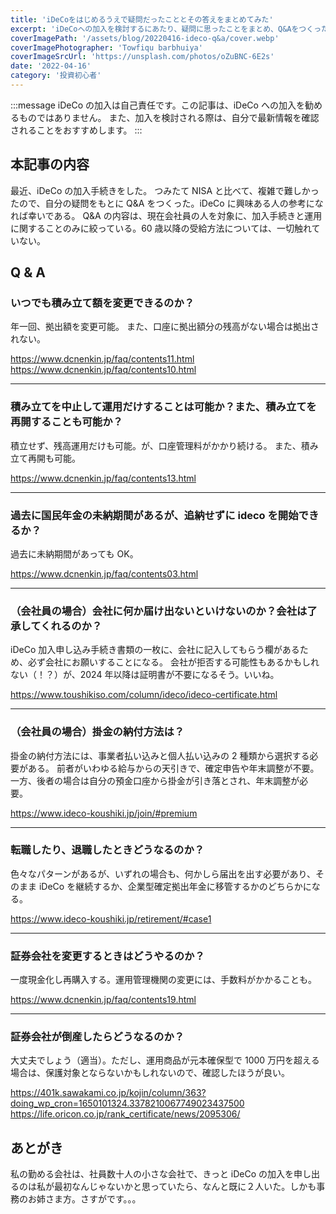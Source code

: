 ```yaml
---
title: 'iDeCoをはじめるうえで疑問だったこととその答えをまとめてみた'
excerpt: 'iDeCoへの加入を検討するにあたり、疑問に思ったことをまとめ、Q&Aをつくった。iDeCoに興味ある人の参考になれば幸いである。'
coverImagePath: '/assets/blog/20220416-ideco-q&a/cover.webp'
coverImagePhotographer: 'Towfiqu barbhuiya'
coverImageSrcUrl: 'https://unsplash.com/photos/oZuBNC-6E2s'
date: '2022-04-16'
category: '投資初心者'
---
```


:::message
iDeCo の加入は自己責任です。この記事は、iDeCo への加入を勧めるものではありません。
また、加入を検討される際は、自分で最新情報を確認されることをおすすめします。
:::

## 本記事の内容

最近、iDeCo の加入手続きをした。
つみたて NISA と比べて、複雑で難しかったので、自分の疑問をもとに Q&A をつくった。iDeCo に興味ある人の参考になれば幸いである。
Q&A の内容は、現在会社員の人を対象に、加入手続きと運用に関することのみに絞っている。60 歳以降の受給方法については、一切触れていない。

## Q & A

### いつでも積み立て額を変更できるのか？

年一回、拠出額を変更可能。
また、口座に拠出額分の残高がない場合は拠出されない。

https://www.dcnenkin.jp/faq/contents11.html
https://www.dcnenkin.jp/faq/contents10.html

---

### 積み立てを中止して運用だけすることは可能か？また、積み立てを再開することも可能か？

積立せず、残高運用だけも可能。が、口座管理料がかかり続ける。
また、積み立て再開も可能。

https://www.dcnenkin.jp/faq/contents13.html

---

### 過去に国民年金の未納期間があるが、追納せずに ideco を開始できるか？

過去に未納期間があっても OK。

https://www.dcnenkin.jp/faq/contents03.html

---

### （会社員の場合）会社に何か届け出ないといけないのか？会社は了承してくれるのか？

iDeCo 加入申し込み手続き書類の一枚に、会社に記入してもらう欄があるため、必ず会社にお願いすることになる。
会社が拒否する可能性もあるかもしれない（！？）が、2024 年以降は証明書が不要になるそう。いいね。

https://www.toushikiso.com/column/ideco/ideco-certificate.html

---

### （会社員の場合）掛金の納付方法は？

掛金の納付方法には、事業者払い込みと個人払い込みの 2 種類から選択する必要がある。
前者がいわゆる給与からの天引きで、確定申告や年末調整が不要。一方、後者の場合は自分の預金口座から掛金が引き落とされ、年末調整が必要。

https://www.ideco-koushiki.jp/join/#premium

---

### 転職したり、退職したときどうなるのか？

色々なパターンがあるが、いずれの場合も、何かしら届出を出す必要があり、そのまま iDeCo を継続するか、企業型確定拠出年金に移管するかのどちらかになる。

https://www.ideco-koushiki.jp/retirement/#case1

---

### 証券会社を変更するときはどうやるのか？

一度現金化し再購入する。運用管理機関の変更には、手数料がかかることも。

https://www.dcnenkin.jp/faq/contents19.html

---

### 証券会社が倒産したらどうなるのか？

大丈夫でしょう（適当）。ただし、運用商品が元本確保型で 1000 万円を超える場合は、保護対象とならないかもしれないので、確認したほうが良い。

https://401k.sawakami.co.jp/kojin/column/363?doing_wp_cron=1650101324.3378210067749023437500
https://life.oricon.co.jp/rank_certificate/news/2095306/

## あとがき

私の勤める会社は、社員数十人の小さな会社で、きっと iDeCo の加入を申し出るのは私が最初なんじゃないかと思っていたら、なんと既に２人いた。しかも事務のお姉さま方。さすがです。。。
